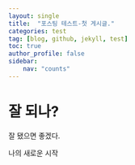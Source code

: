 ```yaml
---
layout: single
title:  "포스팅 테스트-첫 게시글."
categories: test
tag: [blog, github, jekyll, test]
toc: true
author_profile: false
sidebar:
    nav: "counts"
---
```


# 잘 되나?
잘 됐으면 좋겠다.

나의 새로운 시작